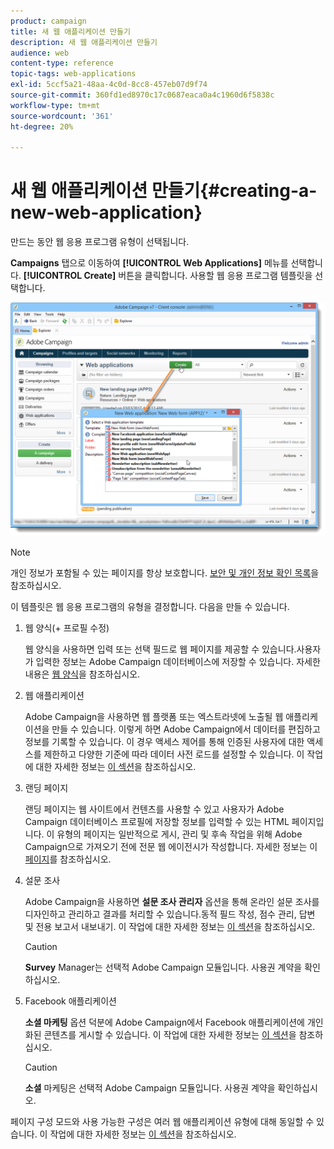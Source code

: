 ```yaml
---
product: campaign
title: 새 웹 애플리케이션 만들기
description: 새 웹 애플리케이션 만들기
audience: web
content-type: reference
topic-tags: web-applications
exl-id: 5ccf5a21-48aa-4c0d-8cc8-457eb07d9f74
source-git-commit: 360fd1ed8970c17c0687eaca0a4c1960d6f5838c
workflow-type: tm+mt
source-wordcount: '361'
ht-degree: 20%

---
```


# 새 웹 애플리케이션 만들기{#creating-a-new-web-application}

만드는 동안 웹 응용 프로그램 유형이 선택됩니다.

**Campaigns** 탭으로 이동하여 **[!UICONTROL Web Applications]** 메뉴를 선택합니다. **[!UICONTROL Create]** 버튼을 클릭합니다. 사용할 웹 응용 프로그램 템플릿을 선택합니다.

![](assets/webapp_create_from_campaign.png)

>[!NOTE]
>
>개인 정보가 포함될 수 있는 페이지를 항상 보호합니다. [보안 및 개인 정보 확인 목록](https://helpx.adobe.com/campaign/kb/acc-security.html#privacy)을 참조하십시오.

이 템플릿은 웹 응용 프로그램의 유형을 결정합니다. 다음을 만들 수 있습니다.

1. 웹 양식(+ 프로필 수정)

   웹 양식을 사용하면 입력 또는 선택 필드로 웹 페이지를 제공할 수 있습니다.사용자가 입력한 정보는 Adobe Campaign 데이터베이스에 저장할 수 있습니다. 자세한 내용은 [웹 양식](about-web-forms.md)을 참조하십시오.

1. 웹 애플리케이션

   Adobe Campaign을 사용하면 웹 플랫폼 또는 엑스트라넷에 노출될 웹 애플리케이션을 만들 수 있습니다. 이렇게 하면 Adobe Campaign에서 데이터를 편집하고 정보를 기록할 수 있습니다. 이 경우 액세스 제어를 통해 인증된 사용자에 대한 액세스를 제한하고 다양한 기준에 따라 데이터 사전 로드를 설정할 수 있습니다. 이 작업에 대한 자세한 정보는 [이 섹션](about-web-applications.md)을 참조하십시오.

1. 랜딩 페이지

   랜딩 페이지는 웹 사이트에서 컨텐츠를 사용할 수 있고 사용자가 Adobe Campaign 데이터베이스 프로필에 저장할 정보를 입력할 수 있는 HTML 페이지입니다. 이 유형의 페이지는 일반적으로 게시, 관리 및 후속 작업을 위해 Adobe Campaign으로 가져오기 전에 전문 웹 에이전시가 작성합니다. 자세한 정보는 이 [페이지](creating-a-landing-page.md)를 참조하십시오.

1. 설문 조사

   Adobe Campaign을 사용하면 **설문 조사 관리자** 옵션을 통해 온라인 설문 조사를 디자인하고 관리하고 결과를 처리할 수 있습니다.동적 필드 작성, 점수 관리, 답변 및 전용 보고서 내보내기. 이 작업에 대한 자세한 정보는 [이 섹션](../../surveys/using/about-surveys.md)을 참조하십시오.

   >[!CAUTION]
   >
   >**Survey** Manager는 선택적 Adobe Campaign 모듈입니다. 사용권 계약을 확인하십시오.

1. Facebook 애플리케이션

   **소셜 마케팅** 옵션 덕분에 Adobe Campaign에서 Facebook 애플리케이션에 개인화된 콘텐츠를 게시할 수 있습니다. 이 작업에 대한 자세한 정보는 [이 섹션](../../social/using/about-social-marketing.md)을 참조하십시오.

   >[!CAUTION]
   >
   >**소셜** 마케팅은 선택적 Adobe Campaign 모듈입니다. 사용권 계약을 확인하십시오.

페이지 구성 모드와 사용 가능한 구성은 여러 웹 애플리케이션 유형에 대해 동일할 수 있습니다. 이 작업에 대한 자세한 정보는 [이 섹션](about-web-forms.md)을 참조하십시오.
